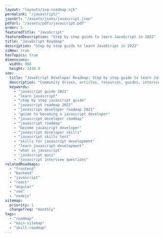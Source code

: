 ```yaml
---
layout: "layouts/svg-roadmap.njk"
permalink: "/javascript/"
jsonUrl: "/assets/jsons/javascript.json"
pdfUrl: "/assets/pdfs/javascript.pdf"
order: 5
featuredTitle: "JavaScript"
featuredDescription: "Step by step guide to learn JavaScript in 2022"
title: "JavaScript Roadmap"
description: "Step by step guide to learn JavaScript in 2022"
isNew: true
hasTopics: true
dimensions:
  width: 968
  height: 2438.9
seo:
  title: "JavaScript Developer Roadmap: Step by step guide to learn JavaScript"
  description: "Community driven, articles, resources, guides, interview questions, quizzes for javascript development. Learn to become a modern JavaScript developer by following the steps, skills, resources and guides listed in this roadmap."
  keywords:
    - "javascript guide 2022"
    - "learn javascript"
    - "step by step javascript guide"
    - "javascript roadmap 2022"
    - "javascript developer roadmap 2022"
    - "guide to becoming a javascript developer"
    - "javascript developer roadmap"
    - "javascript roadmap"
    - "become javascript developer"
    - "javascript developer skills"
    - "javascript skills test"
    - "skills for javascript development"
    - "learn javascript development"
    - "what is javascript"
    - "javascript quiz"
    - "javascript interview questions"
relatedRoadmaps:
  - "frontend"
  - "backend"
  - "javascript"
  - "react"
  - "angular"
  - "vue"
  - "nodejs"
sitemap:
  priority: 1
  changefreq: "monthly"
tags:
  - "roadmap"
  - "main-sitemap"
  - "skill-roadmap"
---
```


